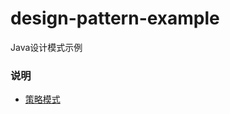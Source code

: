 # design-pattern-example
Java设计模式示例

### 说明
* [策略模式](https://lilei644.github.io/2018/05/02/Java%E8%AE%BE%E8%AE%A1%E6%A8%A1%E5%BC%8F(1)%E2%80%94%E2%80%94%E7%AD%96%E7%95%A5%E6%A8%A1%E5%BC%8F/)